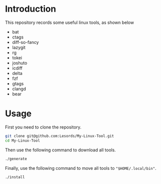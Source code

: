 # Introduction

This repository records some useful linux tools, as shown below

- bat
- ctags
- diff-so-fancy
- lazygit
- rg
- tokei
- joshuto
- icdiff
- delta
- fzf
- gtags
- clangd
- bear

# Usage

First you need to clone the repository.

```bash
git clone git@github.com:Lesords/My-Linux-Tool.git
cd My-Linux-Tool
```

Then use the following command to download all tools.

```bash
./generate
```

Finally, use the following command to move all tools to `"$HOME/.local/bin"`.

```bash
./install
```
